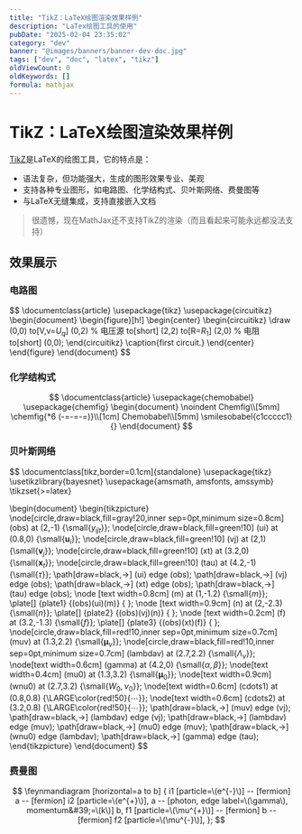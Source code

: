 ```yaml
---
title: "TikZ：LaTeX绘图渲染效果样例"
description: "LaTex绘图工具的使用"
pubDate: "2025-02-04 23:35:02"
category: "dev"
banner: "@images/banners/banner-dev-doc.jpg"
tags: ["dev", "doc", "latex", "tikz"]
oldViewCount: 0
oldKeywords: []
formula: mathjax
---
```


# TikZ：LaTeX绘图渲染效果样例

[TikZ](https://tikz.dev/)是LaTeX的绘图工具，它的特点是：
- 语法复杂，但功能强大，生成的图形效果专业、美观
- 支持各种专业图形，如电路图、化学结构式、贝叶斯网络、费曼图等
- 与LaTeX无缝集成，支持直接嵌入文档

> 很遗憾，现在MathJax还不支持TikZ的渲染（而且看起来可能永远都没法支持）

## 效果展示

### 电路图

$$
\documentclass{article}
\usepackage{tikz}
\usepackage{circuitikz}
\begin{document}
\begin{figure}[h!]
  \begin{center}
    \begin{circuitikz}
      \draw (0,0)
      to[V,v=$U_q$] (0,2) % 电压源
      to[short] (2,2)
      to[R=$R_1$] (2,0) % 电阻
      to[short] (0,0);
    \end{circuitikz}
    \caption{first circuit.}
  \end{center}
\end{figure}
\end{document}
$$

### 化学结构式

$$
\documentclass{article}
\usepackage{chemobabel}
\usepackage{chemfig}
\begin{document}
\noindent Chemfig\\[5mm]
\chemfig{*6 (-=-=-=)}\\[1cm]
Chemobabel\\[5mm]
\smilesobabel{c1ccccc1}{}
\end{document}
$$

### 贝叶斯网络

$$
\documentclass[tikz,border=0.1cm]{standalone}
\usepackage{tikz}
\usetikzlibrary{bayesnet}
\usepackage{amsmath, amsfonts, amssymb}
\tikzset{>=latex}

\begin{document}
\begin{tikzpicture}
\node[circle,draw=black,fill=gray!20,inner sep=0pt,minimum size=0.8cm] (obs) at (2,-1) {\small{$y_{ijt}$}};
\node[circle,draw=black,fill=green!10] (ui) at (0.8,0) {\small{$\boldsymbol{u}_{i}$}};
\node[circle,draw=black,fill=green!10] (vj) at (2,1) {\small{$\boldsymbol{v}_{j}$}};
\node[circle,draw=black,fill=green!10] (xt) at (3.2,0) {\small{$\boldsymbol{x}_{t}$}};
\node[circle,draw=black,fill=green!10] (tau) at (4.2,-1) {\small{$\tau$}};
\path[draw=black,->] (ui) edge (obs);
\path[draw=black,->] (vj) edge (obs);
\path[draw=black,->] (xt) edge (obs);
\path[draw=black,->] (tau) edge (obs);
\node [text width=0.8cm] (m) at (1,-1.2) {\small{$m$}};
\plate[] {plate1} {(obs)(ui)(m)} { };
\node [text width=0.9cm] (n) at (2,-2.3) {\small{$n$}};
\plate[] {plate2} {(obs)(vj)(n)} { };
\node [text width=0.2cm] (f) at (3.2,-1.3) {\small{$f$}};
\plate[] {plate3} {(obs)(xt)(f)} { };
\node[circle,draw=black,fill=red!10,inner sep=0pt,minimum size=0.7cm] (muv) at (1.3,2.2) {\small{$\boldsymbol{\mu}_{v}$}};
\node[circle,draw=black,fill=red!10,inner sep=0pt,minimum size=0.7cm] (lambdav) at (2.7,2.2) {\small{$\Lambda_{v}$}};
\node[text width=0.6cm] (gamma) at (4.2,0) {\small{$\alpha,\beta$}};
\node[text width=0.4cm] (mu0) at (1.3,3.2) {\small{$\boldsymbol{\mu}_{0}$}};
\node[text width=0.9cm] (wnu0) at (2.7,3.2) {\small{$W_{0},\nu_{0}$}};
\node[text width=0.6cm] (cdots1) at (0.8,0.8) {\LARGE\color{red!50}{$\cdots$}};
\node[text width=0.6cm] (cdots2) at (3.2,0.8) {\LARGE\color{red!50}{$\cdots$}};
\path[draw=black,->] (muv) edge (vj);
\path[draw=black,->] (lambdav) edge (vj);
\path[draw=black,->] (lambdav) edge (muv);
\path[draw=black,->] (mu0) edge (muv);
\path[draw=black,->] (wnu0) edge (lambdav);
\path[draw=black,->] (gamma) edge (tau);
\end{tikzpicture}
\end{document}
$$

### 费曼图

$$
\feynmandiagram [horizontal=a to b] {
i1 [particle=\(e^{-}\)] -- [fermion] a -- [fermion] i2 [particle=\(e^{+}\)],
a -- [photon, edge label=\(\gamma\), momentum&#39;=\(k\)] b,
f1 [particle=\(\mu^{+}\)] -- [fermion] b -- [fermion] f2 [particle=\(\mu^{-}\)],
};
$$
